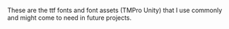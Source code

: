 These are the ttf fonts and font assets (TMPro Unity) that I use commonly and might come to need in future projects.
